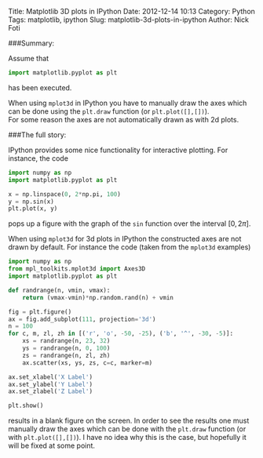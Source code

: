 Title: Matplotlib 3D plots in IPython
Date: 2012-12-14 10:13
Category: Python 
Tags: matplotlib, ipython
Slug: matplotlib-3d-plots-in-ipython
Author: Nick Foti

###Summary:

Assume that
``` python
import matplotlib.pyplot as plt
```
has been executed.

When using `mplot3d` in IPython you have to manually draw the axes 
which can be done using the `plt.draw` function (or `plt.plot([],[])`).  
For some reason the axes are not automatically drawn as with 2d plots.

###The full story:

IPython provides some nice functionality for interactive plotting.  For 
instance, the code
``` python
import numpy as np
import matplotlib.pyplot as plt

x = np.linspace(0, 2*np.pi, 100)
y = np.sin(x)
plt.plot(x, y)
```
pops up a figure with the graph of the `sin`
function over the interval $[0,2\pi]$.

When using `mplot3d` for 3d plots in IPython the constructed axes are
not drawn by default.  For instance the code (taken from the `mplot3d` 
examples)
``` python
import numpy as np
from mpl_toolkits.mplot3d import Axes3D
import matplotlib.pyplot as plt

def randrange(n, vmin, vmax):
    return (vmax-vmin)*np.random.rand(n) + vmin

fig = plt.figure()
ax = fig.add_subplot(111, projection='3d')
n = 100
for c, m, zl, zh in [('r', 'o', -50, -25), ('b', '^', -30, -5)]:
    xs = randrange(n, 23, 32)
    ys = randrange(n, 0, 100)
    zs = randrange(n, zl, zh)
    ax.scatter(xs, ys, zs, c=c, marker=m)

ax.set_xlabel('X Label')
ax.set_ylabel('Y Label')
ax.set_zlabel('Z Label')

plt.show()
```
results in a blank figure on the screen.  In order to see the results one
must manually draw the axes which can be done with the `plt.draw` function
(or with `plt.plot([],[])`).  I have no idea why this is the case, but 
hopefully it will be fixed at some point.
